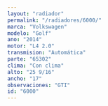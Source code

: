 ```yaml
---
layout: "radiador"
permalink: "/radiadores/6000/"
marca: "Volkswagen"
modelo: "Golf"
ano: "2014"
motor: "L4 2.0"
transmision: "Automática"
parte: "65302"
clima: "Con clima"
alto: "25 9/16"
ancho: "17"
observaciones: "GTI"
id: "6000"
---
```


